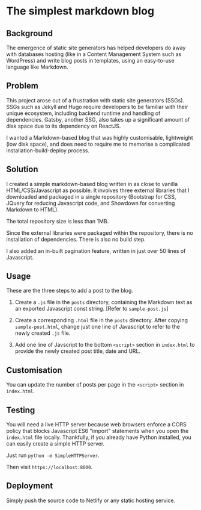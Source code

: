 # The simplest markdown blog

## Background
The emergence of static site generators has helped developers do away with databases hosting (like in a Content Management System such as WordPress) and write blog posts in templates, using an easy-to-use language like Markdown. 

## Problem
This project arose out of a frustration with static site generators (SSGs). SSGs such as Jekyll and Hugo require developers to be familiar with their unique ecosystem, including backend runtime and handling of dependencies. Gatsby, another SSG, also takes up a significant amount of disk space due to its dependency on ReactJS. 

I wanted a Markdown-based blog that was highly customisable, lightweight (low disk space), and does need to require me to memorise a complicated installation-build-deploy process.

## Solution
I created a simple markdown-based blog written in as close to vanilla HTML/CSS/Javascript as possible. It involves three external libraries that I downloaded and packaged in a single repository (Bootstrap for CSS, JQuery for reducing Javascript code, and Showdown for converting Markdown to HTML).

The total repository size is less than 1MB. 

Since the external libraries were packaged within the repository, there is no installation of dependencies. There is also no build step. 

I also added an in-built pagination feature, written in just over 50 lines of Javascript. 

## Usage
These are the three steps to add a post to the blog.
1. Create a `.js` file in the `posts` directory, containing the Markdown text as an exported Javascript const string. [Refer to `sample-post.js`]

2. Create a corresponding `.html` file in the `posts` directory. After copying `sample-post.html`, change just one line of Javascript to refer to the newly created `.js` file. 

3. Add one line of Javscript to the bottom `<script>` section in `index.html` to provide the newly created post title, date and URL. 

## Customisation
You can update the number of posts per page in the `<script>` section in `index.html`. 

## Testing
You will need a live HTTP server because web browsers enforce a CORS policy that blocks Javascript ES6 "import" statements when you open the `index.html` file locally. Thankfully, if you already have Python installed, you can easily create a simple HTTP server. 

Just run `python -m SimpleHTTPServer`.

Then visit `https://localhost:8000`. 

## Deployment
Simply push the source code to Netlify or any static hosting service. 